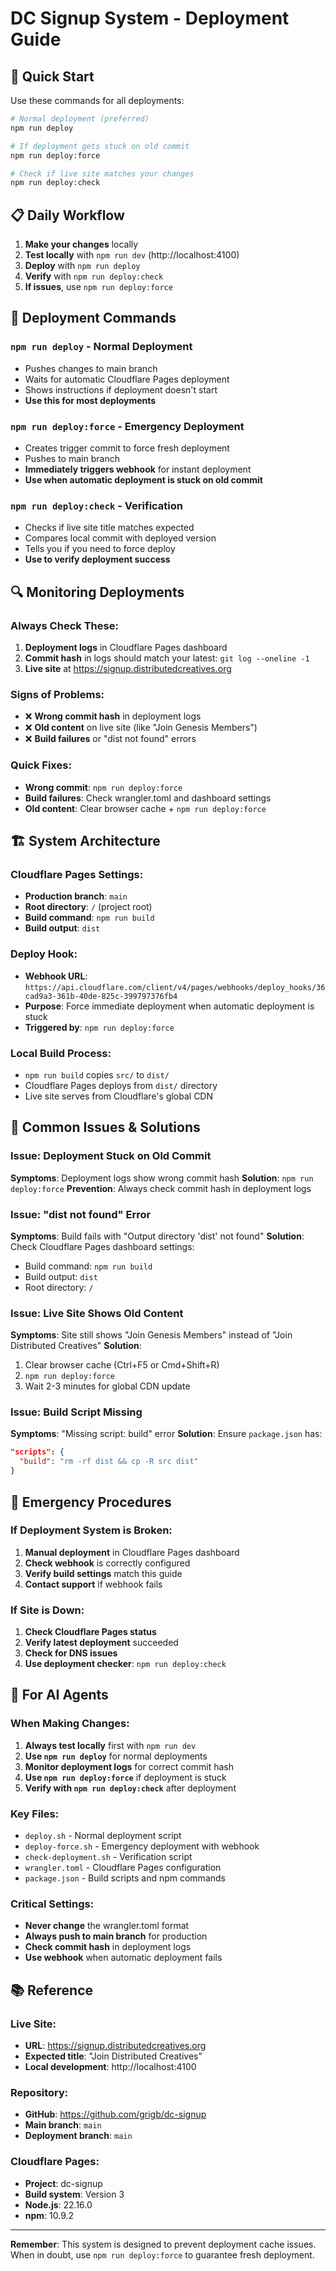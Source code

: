 # DC Signup System - Deployment Guide

## 🚀 Quick Start

Use these commands for all deployments:

```bash
# Normal deployment (preferred)
npm run deploy

# If deployment gets stuck on old commit  
npm run deploy:force

# Check if live site matches your changes
npm run deploy:check
```

## 📋 Daily Workflow

1. **Make your changes** locally
2. **Test locally** with `npm run dev` (http://localhost:4100)
3. **Deploy** with `npm run deploy`
4. **Verify** with `npm run deploy:check`
5. **If issues**, use `npm run deploy:force`

## 🔧 Deployment Commands

### `npm run deploy` - Normal Deployment
- Pushes changes to main branch
- Waits for automatic Cloudflare Pages deployment
- Shows instructions if deployment doesn't start
- **Use this for most deployments**

### `npm run deploy:force` - Emergency Deployment
- Creates trigger commit to force fresh deployment
- Pushes to main branch
- **Immediately triggers webhook** for instant deployment
- **Use when automatic deployment is stuck on old commit**

### `npm run deploy:check` - Verification
- Checks if live site title matches expected
- Compares local commit with deployed version
- Tells you if you need to force deploy
- **Use to verify deployment success**

## 🔍 Monitoring Deployments

### Always Check These:
1. **Deployment logs** in Cloudflare Pages dashboard
2. **Commit hash** in logs should match your latest: `git log --oneline -1`
3. **Live site** at https://signup.distributedcreatives.org

### Signs of Problems:
- ❌ **Wrong commit hash** in deployment logs
- ❌ **Old content** on live site (like "Join Genesis Members")
- ❌ **Build failures** or "dist not found" errors

### Quick Fixes:
- **Wrong commit**: `npm run deploy:force`
- **Build failures**: Check wrangler.toml and dashboard settings
- **Old content**: Clear browser cache + `npm run deploy:force`

## 🏗️ System Architecture

### Cloudflare Pages Settings:
- **Production branch**: `main`
- **Root directory**: `/` (project root)
- **Build command**: `npm run build`
- **Build output**: `dist`

### Deploy Hook:
- **Webhook URL**: `https://api.cloudflare.com/client/v4/pages/webhooks/deploy_hooks/36cad9a3-361b-40de-825c-399797376fb4`
- **Purpose**: Force immediate deployment when automatic deployment is stuck
- **Triggered by**: `npm run deploy:force`

### Local Build Process:
- `npm run build` copies `src/` to `dist/`
- Cloudflare Pages deploys from `dist/` directory
- Live site serves from Cloudflare's global CDN

## 🚨 Common Issues & Solutions

### Issue: Deployment Stuck on Old Commit
**Symptoms**: Deployment logs show wrong commit hash
**Solution**: `npm run deploy:force`
**Prevention**: Always check commit hash in deployment logs

### Issue: "dist not found" Error
**Symptoms**: Build fails with "Output directory 'dist' not found"
**Solution**: Check Cloudflare Pages dashboard settings:
- Build command: `npm run build`
- Build output: `dist`
- Root directory: `/`

### Issue: Live Site Shows Old Content
**Symptoms**: Site still shows "Join Genesis Members" instead of "Join Distributed Creatives"
**Solution**: 
1. Clear browser cache (Ctrl+F5 or Cmd+Shift+R)
2. `npm run deploy:force`
3. Wait 2-3 minutes for global CDN update

### Issue: Build Script Missing
**Symptoms**: "Missing script: build" error
**Solution**: Ensure `package.json` has:
```json
"scripts": {
  "build": "rm -rf dist && cp -R src dist"
}
```

## 🔄 Emergency Procedures

### If Deployment System is Broken:
1. **Manual deployment** in Cloudflare Pages dashboard
2. **Check webhook** is correctly configured
3. **Verify build settings** match this guide
4. **Contact support** if webhook fails

### If Site is Down:
1. **Check Cloudflare Pages status** 
2. **Verify latest deployment** succeeded
3. **Check for DNS issues**
4. **Use deployment checker**: `npm run deploy:check`

## 👥 For AI Agents

### When Making Changes:
1. **Always test locally** first with `npm run dev`
2. **Use `npm run deploy`** for normal deployments
3. **Monitor deployment logs** for correct commit hash
4. **Use `npm run deploy:force`** if deployment is stuck
5. **Verify with `npm run deploy:check`** after deployment

### Key Files:
- `deploy.sh` - Normal deployment script
- `deploy-force.sh` - Emergency deployment with webhook
- `check-deployment.sh` - Verification script
- `wrangler.toml` - Cloudflare Pages configuration
- `package.json` - Build scripts and npm commands

### Critical Settings:
- **Never change** the wrangler.toml format
- **Always push to main branch** for production
- **Check commit hash** in deployment logs
- **Use webhook** when automatic deployment fails

## 📚 Reference

### Live Site:
- **URL**: https://signup.distributedcreatives.org
- **Expected title**: "Join Distributed Creatives"
- **Local development**: http://localhost:4100

### Repository:
- **GitHub**: https://github.com/grigb/dc-signup
- **Main branch**: `main`
- **Deployment branch**: `main`

### Cloudflare Pages:
- **Project**: dc-signup
- **Build system**: Version 3
- **Node.js**: 22.16.0
- **npm**: 10.9.2

---

**Remember**: This system is designed to prevent deployment cache issues. When in doubt, use `npm run deploy:force` to guarantee fresh deployment.